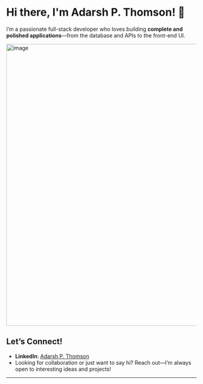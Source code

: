 # Hi there, I'm Adarsh P. Thomson! 👋

I’m a passionate full-stack developer who loves building **complete and polished applications**—from the database and APIs to the front-end UI.

<img width="1024" height="747" alt="image" src="https://github.com/user-attachments/assets/1c0ed29e-6a60-4d5a-ad41-f4b4812b4dcf" />


##  Let’s Connect!

- **LinkedIn**: [Adarsh P. Thomson](https://www.linkedin.com/in/adarsh-p-thomson-81990b259/)  
- Looking for collaboration or just want to say hi? Reach out—I’m always open to interesting ideas and projects!

---

<!--
**Adarsh-P-Thomson/Adarsh-P-Thomson** is a ✨ _special_ ✨ repository because its `README.md` (this file) appears on your GitHub profile.

Here are some ideas to get you started:

- 🔭 I’m currently working on ...
- 🌱 I’m currently learning ...
- 👯 I’m looking to collaborate on ...
- 🤔 I’m looking for help with ...
- 💬 Ask me about ...
- 📫 How to reach me: ...
- 😄 Pronouns: ...
- ⚡ Fun fact: ...
-->
